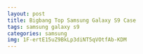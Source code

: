 ```yaml
---
layout: post
title: Bigbang Top Samsung Galaxy S9 Case
tags: samsung galaxy s9
categories: samsung
img: 1F-ertE15uZ9BkLp3diNT5qVOtfAb-KDM
---
```

